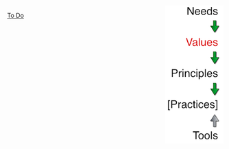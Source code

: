 <link href="markdown.css" rel="stylesheet"></link>
<div id="banner"><img src="images/spine-values.png" align="right"/></div>

[To Do](/Explanation/TODO)